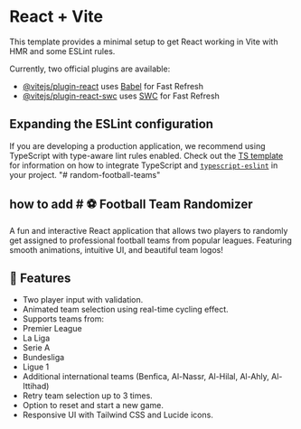 # React + Vite

This template provides a minimal setup to get React working in Vite with HMR and some ESLint rules.

Currently, two official plugins are available:

- [@vitejs/plugin-react](https://github.com/vitejs/vite-plugin-react/blob/main/packages/plugin-react) uses [Babel](https://babeljs.io/) for Fast Refresh
- [@vitejs/plugin-react-swc](https://github.com/vitejs/vite-plugin-react/blob/main/packages/plugin-react-swc) uses [SWC](https://swc.rs/) for Fast Refresh

## Expanding the ESLint configuration

If you are developing a production application, we recommend using TypeScript with type-aware lint rules enabled. Check out the [TS template](https://github.com/vitejs/vite/tree/main/packages/create-vite/template-react-ts) for information on how to integrate TypeScript and [`typescript-eslint`](https://typescript-eslint.io) in your project.
"# random-football-teams" 

##  how to add # ⚽ Football Team Randomizer

A fun and interactive React application that allows two players to randomly get assigned to professional football teams from popular leagues. Featuring smooth animations, intuitive UI, and beautiful team logos!

## 🚀 Features

-   Two player input with validation.
-   Animated team selection using real-time cycling effect.
-   Supports teams from:
  - Premier League
  - La Liga
  - Serie A
  - Bundesliga
  - Ligue 1
  - Additional international teams (Benfica, Al-Nassr, Al-Hilal, Al-Ahly, Al-Ittihad)
-  Retry team selection up to 3 times.
-   Option to reset and start a new game.
-   Responsive UI with Tailwind CSS and Lucide icons.



  
